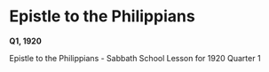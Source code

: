 # Epistle to the Philippians

**Q1, 1920**

Epistle to the Philippians - Sabbath School Lesson for 1920 Quarter 1

